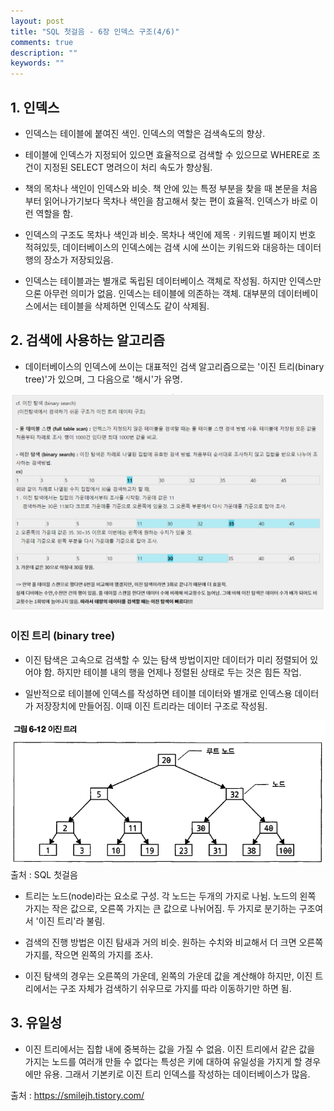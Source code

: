 ```yaml
---
layout: post
title: "SQL 첫걸음 - 6장 인덱스 구조(4/6)" 
comments: true
description: ""
keywords: ""
---
```


## 1. 인덱스

- 인덱스는 테이블에 붙여진 색인. 인덱스의 역할은 검색속도의 향상.

- 테이블에 인덱스가 지정되어 있으면 효율적으로 검색할 수 있으므로 WHERE로 조건이 지정된 SELECT 명려으이 처리 속도가 향상됨. 

- 책의 목차나 색인이 인덱스와 비슷. 책 안에 있는 특정 부분을 찾을 때 본문을 처음부터 읽어나가기보다 목차나 색인을 참고해서 찾는 편이 효율적. 인덱스가 바로 이런 역할을 함.

- 인덱스의 구조도 목차나 색인과 비슷. 목차나 색인에 제목ㆍ키워드별 페이지 번호 적혀있듯, 데이터베이스의 인덱스에는 검색 시에 쓰이는 키워드와 대응하는 데이터 행의 장소가 저장되있음.

- 인덱스는 테이블과는 별개로 독립된 데이터베이스 객체로 작성됨. 하지만 인덱스만으론 아무런 의미가 없음. 인덱스는 테이블에 의존하는 객체. 대부분의 데이터베이스에서는 테이블을 삭제하면 인덱스도 같이 삭제됨.  


## 2. 검색에 사용하는 알고리즘

- 데이터베이스의 인덱스에 쓰이는 대표적인 검색 알고리즘으로는 '이진 트리(binary tree)'가 있으며, 그 다음으로 '해시'가 유명.

![1361341231231](/images/sql_first_step/1361341231231.png)

### 이진 트리 (binary tree) 

- 이진 탐색은 고속으로 검색할 수 있는 탐색 방법이지만 데이터가 미리 정렬되어 있어야 함. 하지만 테이블 내의 행을 언제나 정렬된 상태로 두는 것은 힘든 작업. 

- 일반적으로 테이블에 인덱스를 작성하면 테이블 데이터와 별개로 인덱스용 데이터가 저장장치에 만들어짐. 이때 이진 트리라는 데이터 구조로 작성됨. 

![99CBB63A5B9E12EA29](/images/sql_first_step/99CBB63A5B9E12EA29.png)
출처 : SQL 첫걸음

- 트리는 노드(node)라는 요소로 구성. 각 노드는 두개의 가지로 나뉨. 노드의 왼쪽 가지는 작은 값으로, 오른쪽 가지는 큰 값으로 나뉘어짐. 두 가지로 분기하는 구조여서 '이진 트리'라 불림. 

- 검색의 진행 방법은 이진 탐새과 거의 비슷. 원하는 수치와 비교해서 더 크면 오른쪽 가지를, 작으면 왼쪽의 가지를 조사. 

- 이진 탐색의 경우는 오른쪽의 가운데, 왼쪽의 가운데 값을 계산해야 하지만, 이진 트리에서는 구조 자체가 검색하기 쉬우므로 가지를 따라 이동하기만 하면 됨.


## 3. 유일성

- 이진 트리에서는 집합 내에 중복하는 값을 가질 수 없음. 이진 트리에서 같은 값을 가지는 노드를 여러개 만들 수 없다는 특성은 키에 대하여 유일성을 가지게 할 경우에만 유용. 그래서 기본키로 이진 트리 인덱스를 작성하는 데이터베이스가 많음. 


출처 : https://smilejh.tistory.com/